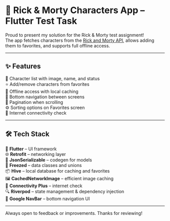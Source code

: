 # 👾 Rick & Morty Characters App – Flutter Test Task

Proud to present my solution for the Rick & Morty test assignment!  
The app fetches characters from the [Rick and Morty API](https://rickandmortyapi.com/documentation), allows adding them to favorites, and supports full offline access.

---

## ✨ Features

📱 Character list with image, name, and status  
⭐ Add/remove characters from favorites  
📶 Offline access with local caching  
🧭 Bottom navigation between screens  
🔄 Pagination when scrolling  
⚙️ Sorting options on Favorites screen  
🚫 Internet connectivity check  

---

## 🛠️ Tech Stack

🧬 **Flutter** – UI framework  
🌐 **Retrofit** – networking layer  
🧊 **JsonSerializable** – codegen for models  
🧊 **Freezed** – data classes and unions  
📦 **Hive** – local database for caching and favorites  
🖼️ **CachedNetworkImage** – efficient image caching  
📡 **Connectivity Plus** – internet check  
🔍 **Riverpod** – state management & dependency injection  
📱 **Google NavBar** – bottom navigation UI

---

Always open to feedback or improvements. Thanks for reviewing!

